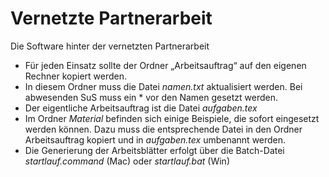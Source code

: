 # Vernetzte Partnerarbeit
 Die Software hinter der vernetzten Partnerarbeit
- Für jeden Einsatz sollte der Ordner „Arbeitsauftrag“ auf den eigenen Rechner kopiert werden.
- In diesem Ordner muss die Datei *namen.txt* aktualisiert werden. Bei abwesenden SuS muss ein * vor den Namen gesetzt werden.
- Der eigentliche Arbeitsauftrag ist die Datei *aufgaben.tex*
- Im Ordner *Material* befinden sich einige Beispiele, die sofort eingesetzt werden können. Dazu muss die entsprechende Datei in den Ordner Arbeitsauftrag kopiert und in *aufgaben.tex* umbenannt werden.
- Die Generierung der Arbeitsblätter erfolgt über die Batch-Datei *startlauf.command* (Mac) oder *startlauf.bat* (Win)